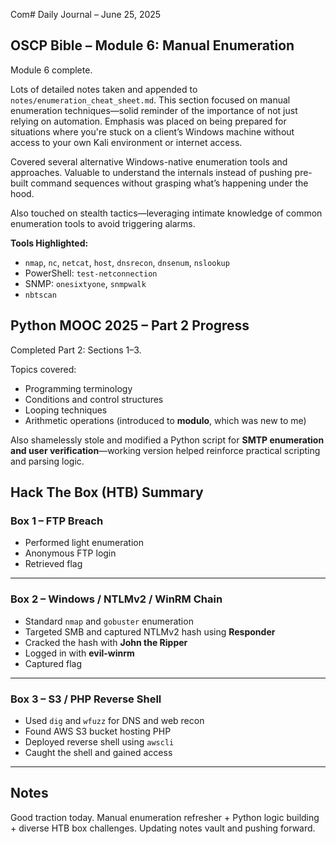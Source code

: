 Com# Daily Journal – June 25, 2025

## OSCP Bible – Module 6: Manual Enumeration

Module 6 complete.

Lots of detailed notes taken and appended to `notes/enumeration_cheat_sheet.md`. This section focused on manual enumeration techniques—solid reminder of the importance of not just relying on automation. Emphasis was placed on being prepared for situations where you're stuck on a client’s Windows machine without access to your own Kali environment or internet access.

Covered several alternative Windows-native enumeration tools and approaches. Valuable to understand the internals instead of pushing pre-built command sequences without grasping what’s happening under the hood.

Also touched on stealth tactics—leveraging intimate knowledge of common enumeration tools to avoid triggering alarms.

**Tools Highlighted:**

- `nmap`, `nc`, `netcat`, `host`, `dnsrecon`, `dnsenum`, `nslookup`
- PowerShell: `test-netconnection`
- SNMP: `onesixtyone`, `snmpwalk`
- `nbtscan`

## Python MOOC 2025 – Part 2 Progress

Completed Part 2: Sections 1–3.

Topics covered:

- Programming terminology
- Conditions and control structures
- Looping techniques
- Arithmetic operations (introduced to **modulo**, which was new to me)

Also shamelessly stole and modified a Python script for **SMTP enumeration and user verification**—working version helped reinforce practical scripting and parsing logic.

## Hack The Box (HTB) Summary

### Box 1 – FTP Breach

- Performed light enumeration
- Anonymous FTP login
- Retrieved flag

---

### Box 2 – Windows / NTLMv2 / WinRM Chain

- Standard `nmap` and `gobuster` enumeration
- Targeted SMB and captured NTLMv2 hash using **Responder**
- Cracked the hash with **John the Ripper**
- Logged in with **evil-winrm**
- Captured flag

---

### Box 3 – S3 / PHP Reverse Shell

- Used `dig` and `wfuzz` for DNS and web recon
- Found AWS S3 bucket hosting PHP
- Deployed reverse shell using `awscli`
- Caught the shell and gained access

---

## Notes

Good traction today. Manual enumeration refresher + Python logic building + diverse HTB box challenges. Updating notes vault and pushing forward.